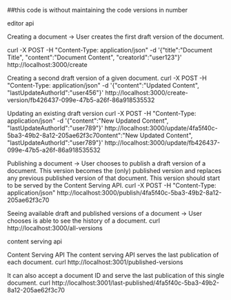 ##this code is without maintaining the code versions in number

editor api 



Creating a document → User creates the first draft version of the document.

curl -X POST -H "Content-Type: application/json" -d '{"title":"Document Title", "content":"Document Content", "creatorId":"user123"}' http://localhost:3000/create




Creating a second draft version of a given document.
curl -X POST -H "Content-Type: application/json" -d '{"content":"Updated Content", "lastUpdateAuthorId":"user456"}' http://localhost:3000/create-version/fb426437-099e-47b5-a26f-86a918535532




Updating an existing draft version
curl -X POST -H "Content-Type: application/json" -d '{"content":"New Updated Content", "lastUpdateAuthorId":"user789"}' http://localhost:3000/update/4fa5f40c-5ba3-49b2-8a12-205ae62f3c70ontent":"New Updated Content", "lastUpdateAuthorId":"user789"}' http://localhost:3000/update/fb426437-099e-47b5-a26f-86a918535532





Publishing a document → User chooses to publish a draft version of a document.
This version becomes the (only) published version and replaces any previous
published version of that document. This version should start to be served by the
Content Serving API.
curl -X POST -H "Content-Type: application/json" http://localhost:3000/publish/4fa5f40c-5ba3-49b2-8a12-205ae62f3c70







Seeing available draft and published versions of a document → User chooses is
able to see the history of a document.
curl http://localhost:3000/all-versions






content serving api 





Content Serving API
The content serving API serves the last publication of each document.
curl http://localhost:3001/published-versions





It can also accept a document ID and serve the last publication of this single document.
curl http://localhost:3001/last-published/4fa5f40c-5ba3-49b2-8a12-205ae62f3c70





